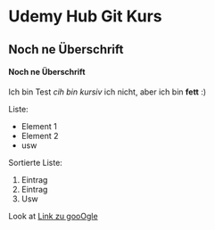 # Udemy Hub Git Kurs

## Noch ne Überschrift

#### Noch ne Überschrift 

Ich bin Test 
*cih bin kursiv* ich nicht, aber ich bin **fett** :) 


Liste:
- Element 1
- Element 2
- usw

Sortierte Liste:
1. Eintrag
2. Eintrag
3. Usw


Look at [Link zu gooOgle](www.google.de)
